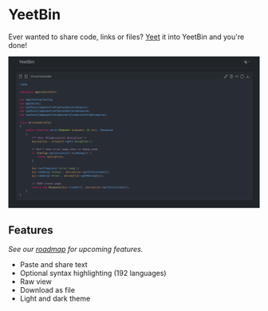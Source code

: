 # YeetBin
Ever wanted to share code, links or files? [Yeet](https://youtu.be/qzN_oOAPmOI) it into YeetBin and you're done!

![YeetBin screenshot](.github/screenshot.png)

## Features
_See our [roadmap](https://github.com/principis/YeetBin/milestone/1) for upcoming features._
- Paste and share text
- Optional syntax highlighting (192 languages)
- Raw view
- Download as file
- Light and dark theme
